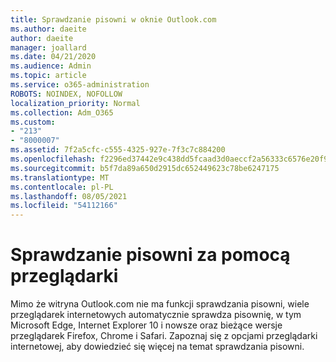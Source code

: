 ```yaml
---
title: Sprawdzanie pisowni w oknie Outlook.com
ms.author: daeite
author: daeite
manager: joallard
ms.date: 04/21/2020
ms.audience: Admin
ms.topic: article
ms.service: o365-administration
ROBOTS: NOINDEX, NOFOLLOW
localization_priority: Normal
ms.collection: Adm_O365
ms.custom:
- "213"
- "8000007"
ms.assetid: 7f2a5cfc-c555-4325-927e-7f3c7c884200
ms.openlocfilehash: f2296ed37442e9c438dd5fcaad3d0aeccf2a56333c6576e20f97889be0478858
ms.sourcegitcommit: b5f7da89a650d2915dc652449623c78be6247175
ms.translationtype: MT
ms.contentlocale: pl-PL
ms.lasthandoff: 08/05/2021
ms.locfileid: "54112166"
---
```

# <a name="use-your-browser-to-check-spelling"></a>Sprawdzanie pisowni za pomocą przeglądarki

Mimo że witryna Outlook.com nie ma funkcji sprawdzania pisowni, wiele przeglądarek internetowych automatycznie sprawdza pisownię, w tym Microsoft Edge, Internet Explorer 10 i nowsze oraz bieżące wersje przeglądarek Firefox, Chrome i Safari. Zapoznaj się z opcjami przeglądarki internetowej, aby dowiedzieć się więcej na temat sprawdzania pisowni.